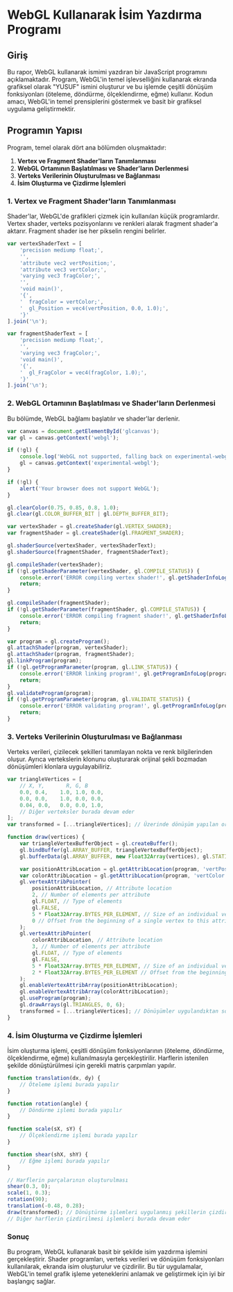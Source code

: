 # WebGL Kullanarak İsim Yazdırma Programı

## Giriş
Bu rapor, WebGL kullanarak ismimi yazdıran bir JavaScript programını açıklamaktadır. Program, WebGL'in temel işlevselliğini kullanarak ekranda grafiksel olarak "YUSUF" ismini oluşturur ve bu işlemde çeşitli dönüşüm fonksiyonları (öteleme, döndürme, ölçeklendirme, eğme) kullanır. Kodun amacı, WebGL'in temel prensiplerini göstermek ve basit bir grafiksel uygulama geliştirmektir.

## Programın Yapısı
Program, temel olarak dört ana bölümden oluşmaktadır:
1. **Vertex ve Fragment Shader'ların Tanımlanması**
2. **WebGL Ortamının Başlatılması ve Shader'ların Derlenmesi**
3. **Verteks Verilerinin Oluşturulması ve Bağlanması**
4. **İsim Oluşturma ve Çizdirme İşlemleri**

### 1. Vertex ve Fragment Shader'ların Tanımlanması
Shader'lar, WebGL'de grafikleri çizmek için kullanılan küçük programlardır. Vertex shader, verteks pozisyonlarını ve renkleri alarak fragment shader'a aktarır. Fragment shader ise her pikselin rengini belirler.
```javascript
var vertexShaderText = [
    'precision mediump float;',
    '',
    'attribute vec2 vertPosition;',
    'attribute vec3 vertColor;',
    'varying vec3 fragColor;',
    '',
    'void main()',
    '{',
    '  fragColor = vertColor;',
    '  gl_Position = vec4(vertPosition, 0.0, 1.0);',
    '}'
].join('\n');

var fragmentShaderText = [
    'precision mediump float;',
    '',
    'varying vec3 fragColor;',
    'void main()',
    '{',
    '  gl_FragColor = vec4(fragColor, 1.0);',
    '}'
].join('\n');
```
### 2. WebGL Ortamının Başlatılması ve Shader'ların Derlenmesi
Bu bölümde, WebGL bağlamı başlatılır ve shader'lar derlenir.
```javascript
var canvas = document.getElementById('glcanvas');
var gl = canvas.getContext('webgl');

if (!gl) {
    console.log('WebGL not supported, falling back on experimental-webgl');
    gl = canvas.getContext('experimental-webgl');
}

if (!gl) {
    alert('Your browser does not support WebGL');
}

gl.clearColor(0.75, 0.85, 0.8, 1.0);
gl.clear(gl.COLOR_BUFFER_BIT | gl.DEPTH_BUFFER_BIT);

var vertexShader = gl.createShader(gl.VERTEX_SHADER);
var fragmentShader = gl.createShader(gl.FRAGMENT_SHADER);

gl.shaderSource(vertexShader, vertexShaderText);
gl.shaderSource(fragmentShader, fragmentShaderText);

gl.compileShader(vertexShader);
if (!gl.getShaderParameter(vertexShader, gl.COMPILE_STATUS)) {
    console.error('ERROR compiling vertex shader!', gl.getShaderInfoLog(vertexShader));
    return;
}

gl.compileShader(fragmentShader);
if (!gl.getShaderParameter(fragmentShader, gl.COMPILE_STATUS)) {
    console.error('ERROR compiling fragment shader!', gl.getShaderInfoLog(fragmentShader));
    return;
}

var program = gl.createProgram();
gl.attachShader(program, vertexShader);
gl.attachShader(program, fragmentShader);
gl.linkProgram(program);
if (!gl.getProgramParameter(program, gl.LINK_STATUS)) {
    console.error('ERROR linking program!', gl.getProgramInfoLog(program));
    return;
}
gl.validateProgram(program);
if (!gl.getProgramParameter(program, gl.VALIDATE_STATUS)) {
    console.error('ERROR validating program!', gl.getProgramInfoLog(program));
    return;
}
```
### 3. Verteks Verilerinin Oluşturulması ve Bağlanması
Verteks verileri, çizilecek şekilleri tanımlayan nokta ve renk bilgilerinden oluşur. Ayrıca vertekslerin klonunu oluşturarak orijinal şekli bozmadan dönüşümleri klonlara uygulayabiliriz. 
```javascript
var triangleVertices = [
    // X, Y,       R, G, B
    0.0, 0.4,    1.0, 1.0, 0.0,
    0.0, 0.0,    1.0, 0.0, 0.0,
    0.04, 0.0,   0.0, 0.0, 1.0,
    // Diğer verteksler burada devam eder
];
var transformed = [...triangleVertices]; // Üzerinde dönüşüm yapılan orijinal şeklin bozulmasını önlemek için orijinal verteksleri klonlayıp işlemleri orada uygularız

function draw(vertices) {
    var triangleVertexBufferObject = gl.createBuffer();
    gl.bindBuffer(gl.ARRAY_BUFFER, triangleVertexBufferObject);
    gl.bufferData(gl.ARRAY_BUFFER, new Float32Array(vertices), gl.STATIC_DRAW);

    var positionAttribLocation = gl.getAttribLocation(program, 'vertPosition');
    var colorAttribLocation = gl.getAttribLocation(program, 'vertColor');
    gl.vertexAttribPointer(
        positionAttribLocation, // Attribute location
        2, // Number of elements per attribute
        gl.FLOAT, // Type of elements
        gl.FALSE,
        5 * Float32Array.BYTES_PER_ELEMENT, // Size of an individual vertex
        0 // Offset from the beginning of a single vertex to this attribute
    );
    gl.vertexAttribPointer(
        colorAttribLocation, // Attribute location
        3, // Number of elements per attribute
        gl.FLOAT, // Type of elements
        gl.FALSE,
        5 * Float32Array.BYTES_PER_ELEMENT, // Size of an individual vertex
        2 * Float32Array.BYTES_PER_ELEMENT // Offset from the beginning of a single vertex to this attribute
    );
    gl.enableVertexAttribArray(positionAttribLocation);
    gl.enableVertexAttribArray(colorAttribLocation);
    gl.useProgram(program);
    gl.drawArrays(gl.TRIANGLES, 0, 6);
    transformed = [...triangleVertices]; // Dönüşümler uygulandıktan sonra yeni şekilllere dönüşümlerin uygulanabilmesi için verteksler orijinale döndürülür. 
}
```
### 4. İsim Oluşturma ve Çizdirme İşlemleri
İsim oluşturma işlemi, çeşitli dönüşüm fonksiyonlarının (öteleme, döndürme, ölçeklendirme, eğme) kullanılmasıyla gerçekleştirilir. Harflerin istenilen şekilde dönüştürülmesi için gerekli matris çarpımları yapılır.
```javascript
function translation(dx, dy) {
    // Öteleme işlemi burada yapılır
}

function rotation(angle) {
    // Döndürme işlemi burada yapılır
}

function scale(sX, sY) {
    // Ölçeklendirme işlemi burada yapılır
}

function shear(shX, shY) {
    // Eğme işlemi burada yapılır
}

// Harflerin parçalarının oluşturulması
shear(0.3, 0);
scale(1, 0.3);
rotation(90);
translation(-0.48, 0.28);
draw(transformed); // Dönüştürme işlemleri uygulanmış şekillerin çizdirildiği yer
// Diğer harflerin çizdirilmesi işlemleri burada devam eder
```
### Sonuç
Bu program, WebGL kullanarak basit bir şekilde isim yazdırma işlemini gerçekleştirir. Shader programları, verteks verileri ve dönüşüm fonksiyonları kullanılarak, ekranda isim oluşturulur ve çizdirilir. Bu tür uygulamalar, WebGL'in temel grafik işleme yeteneklerini anlamak ve geliştirmek için iyi bir başlangıç sağlar.
